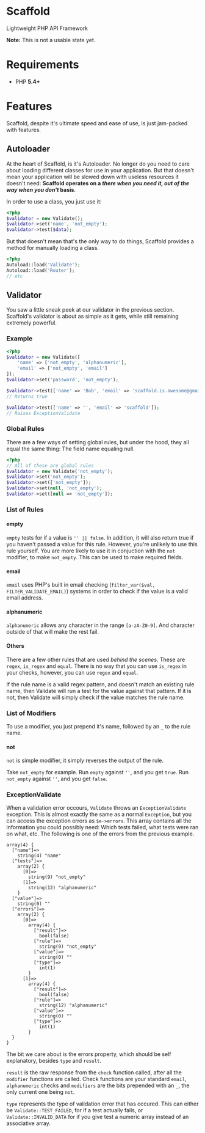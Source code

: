 Scaffold
========

Lightweight PHP API Framework

**Note:** This is not a usable state yet.

Requirements
============

 - PHP **5.4+**

Features
========

Scaffold, despite it's ultimate speed and ease of use, is just jam-packed with features.

## Autoloader

At the heart of Scaffold, is it's Autoloader. No longer do you need to care about loading different classes for use in your application. But that doesn't mean your application will be slowed down with useless resources it doesn't need: **Scaffold operates on a *there when you need it, out of the way when you don't* basis**. 

In order to use a class, you just use it:

```php
<?php
$validator = new Validate();
$validator->set('name', 'not_empty');
$validator->test($data);
```

But that doesn't mean that's the only way to do things, Scaffold provides a method for manually loading a class.

```php
<?php
Autoload::load('Validate');
Autoload::load('Router');
// etc
```

## Validator

You saw a little sneak peek at our validator in the previous section. Scaffold's validator is about as simple as it gets, while still remaining extremely powerful.

### Example

```php
<?php
$validator = new Validate([
    'name' => ['not_empty', 'alphanumeric'],
    'email' => ['not_empty', 'email']
]);
$validator->set('password', 'not_empty');

$validator->test(['name' => 'Bob', 'email' => 'scaffold.is.awesome@gmail.com', 'password' => 'scaffold']);
// Returns true

$validator->test(['name' => '', 'email' => 'scaffold']);
// Raises ExceptionValidate
```

### Global Rules

There are a few ways of setting global rules, but under the hood, they all equal the same thing: The field name equaling null.

```php
<?php
// All of these are global rules
$validator = new Validate('not_empty');
$validator->set('not_empty');
$validator->set(['not_empty']);
$validator->set(null, 'not_empty');
$validator->set([null => 'not_empty']);
```

### List of Rules

#### empty

`empty` tests for if a value is `'' || false`. In addition, it will also return true if you haven't passed a value for this rule. However, you're unlikely to use this rule yourself. You are more likely to use it in conjuction with the `not` modifier, to make `not_empty`. This can be used to make required fields.

#### email

`email` uses PHP's built in email checking (`filter_var($val, FILTER_VALIDATE_EMAIL)`) systems in order to check if the value is a valid email address.

#### alphanumeric

`alphanumeric` allows any character in the range `[a-zA-Z0-9]`. And character outside of that will make the rest fail.

#### Others

There are a few other rules that are used *behind the scenes*. These are `regex`, `is_regex` and `equal`. There is no way that you can use `is_regex` in your checks, however, you can use `regex` and `equal`.

If the rule name is a valid regex pattern, and doesn't match an existing rule name, then Validate will run a test for the value against that pattern. If it is not, then Validate will simply check if the value matches the rule name.

### List of Modifiers

To use a modifier, you just prepend it's name, followed by an `_` to the rule name.

#### not

`not` is simple modifier, it simply reverses the output of the rule.

Take `not_empty` for example. Run `empty` against `''`, and you get `true`. Run `not_empty` against `''`, and you get `false`.

### ExceptionValidate

When a validation error occours, `Validate` throws an `ExceptionValidate` exception. This is almost exactly the same as a normal `Exception`, but you can access the exception errors as `$e->errors`. This array contains all the information you could possibly need: Which tests failed, what tests were ran on what, etc. The following is one of the errors from the previous example.

    array(4) {
      ["name"]=>
        string(4) "name"
      ["tests"]=>
        array(2) {
          [0]=>
            string(9) "not_empty"
          [1]=>
            string(12) "alphanumeric"
        }
      ["value"]=>
        string(0) ""
      ["errors"]=>
        array(2) {
          [0]=>
            array(4) {
              ["result"]=>
                bool(false)
              ["rule"]=>
                string(9) "not_empty"
              ["value"]=>
                string(0) ""
              ["type"]=>
                int(1)
            }
          [1]=>
            array(4) {
              ["result"]=>
                bool(false)
              ["rule"]=>
                string(12) "alphanumeric"
              ["value"]=>
                string(0) ""
              ["type"]=>
                int(1)
            }
      }
    }
    
    
The bit we care about is the errors property, which should be self explanatory, besides `type` and `result`.

`result` is the raw response from the `check` function called, after all the `modifier` functions are called. Check functions are your standard `email`, `alphanumeric` checks and `modifiers` are the bits prepended with an `_`, the only current one being `not`.

`type` represents the type of validation error that has occured. This can either be `Validate::TEST_FAILED`, for if a test actually fails, or `Validate::INVALID_DATA` for if you give test a numeric array instead of an associative array. 